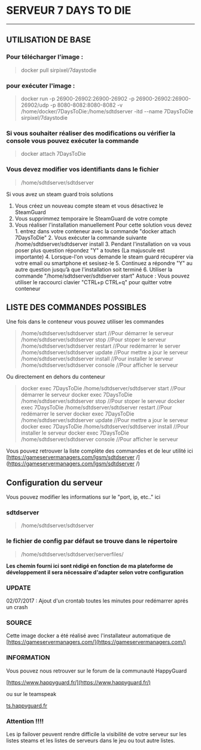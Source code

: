 
# SERVEUR 7 DAYS TO DIE

--------------------------------------------------
## UTILISATION DE BASE

### Pour télécharger l'image :

>docker pull sirpixel/7daystodie

### pour exécuter l'image :

>docker run -p 26900-26902:26900-26902 -p 26900-26902:26900-26902/udp -p 8080-8082:8080-8082 -v /home/docker/7DaysToDie:/home/sdtdserver -itd --name 7DaysToDie sirpixel/7daystodie

### Si vous souhaiter réaliser des modifications ou vérifier la console vous pouvez exécuter la commande

>docker attach 7DaysToDie 
    
### Vous devez modifier vos identifiants dans le fichier

>/home/sdtdserver/sdtdserver

Si vous avez un steam guard trois solutions

 1. Vous créez un nouveau compte steam et vous désactivez le SteamGuard
 2. Vous supprimmez temporaire le SteamGuard de votre compte
 3. Vous réaliser l'installation manuellement
		Pour cette solution vous devez 
		1. entrez dans votre conteneur avec la commande "docker attach 7DaysToDie"
		2. Vous exécuter la commande suivante /home/sdtdserver/sdtdserver install
		3. Pendant l'installation on va vous poser plus question répondez "Y" a toutes (La majuscule est importante)
		4. Lorsque-l'on vous demande le steam guard récupérer via votre email ou smartphone et sesisez-le
		5. Continuez a répondre "Y" au autre question jusqu’à que l'installation soit terminé
		6. Utiliser la commande "/home/sdtdserver/sdtdserver start"
Astuce : Vous pouvez utiliser le raccourci clavier "CTRL+p CTRL+q" pour quitter votre conteneur


## LISTE DES COMMANDES POSSIBLES

Une fois dans le conteneur vous pouvez utiliser les commandes

> /home/sdtdserver/sdtdserver start   //Pour démarrer le serveur
 /home/sdtdserver/sdtdserver stop    //Pour stoper le serveur
 /home/sdtdserver/sdtdserver restart //Pour redémarrer le server
 /home/sdtdserver/sdtdserver update //Pour mettre a jour le serveur
 /home/sdtdserver/sdtdserver install //Pour installer le serveur
/home/sdtdserver/sdtdserver console  //Pour afficher le serveur

Ou directement en dehors du conteneur

>docker exec 7DaysToDie /home/sdtdserver/sdtdserver start   //Pour démarrer le serveur
docker exec 7DaysToDie /home/sdtdserver/sdtdserver stop    //Pour stoper le serveur
docker exec 7DaysToDie /home/sdtdserver/sdtdserver restart //Pour redémarrer le server
docker exec 7DaysToDie /home/sdtdserver/sdtdserver update //Pour mettre a jour le serveur
docker exec 7DaysToDie /home/sdtdserver/sdtdserver install //Pour installer le serveur
docker exec 7DaysToDie /home/sdtdserver/sdtdserver console  //Pour afficher le serveur

Vous pouvez retrouver la liste complète des commandes et de leur utilité ici
[https://gameservermanagers.com/lgsm/sdtdserver /](https://gameservermanagers.com/lgsm/sdtdserver /)

## Configuration du serveur

Vous pouvez modifier les informations sur le "port, ip, etc.." ici 

### sdtdserver
>/home/sdtdserver/sdtdserver

### le fichier de config par défaut se trouve dans le répertoire 

>/home/sdtdserver/sdtdserver/serverfiles/

**Les chemin fourni ici sont rédigé en fonction de ma plateforme de développement il sera nécessaire d'adapter selon votre configuration**

### UPDATE

02/07/2017 : Ajout d'un crontab toutes les minutes pour redémarrer aprés un crash

### SOURCE

Cette image docker a été réalisé avec l'installateur automatique de [https://gameservermanagers.com/](https://gameservermanagers.com/)

### INFORMATION

Vous pouvez nous retrouver sur le forum de la communauté HappyGuard 

[https://www.happyguard.fr/](https://www.happyguard.fr/)

ou sur le teamspeak 

[ts.happyguard.fr](ts3server://ts.happyguard.fr)


### Attention !!!!
Les ip failover peuvent rendre difficile la visibilité de votre serveur sur les listes steams et les listes de serveurs dans le jeu ou tout autre listes.

